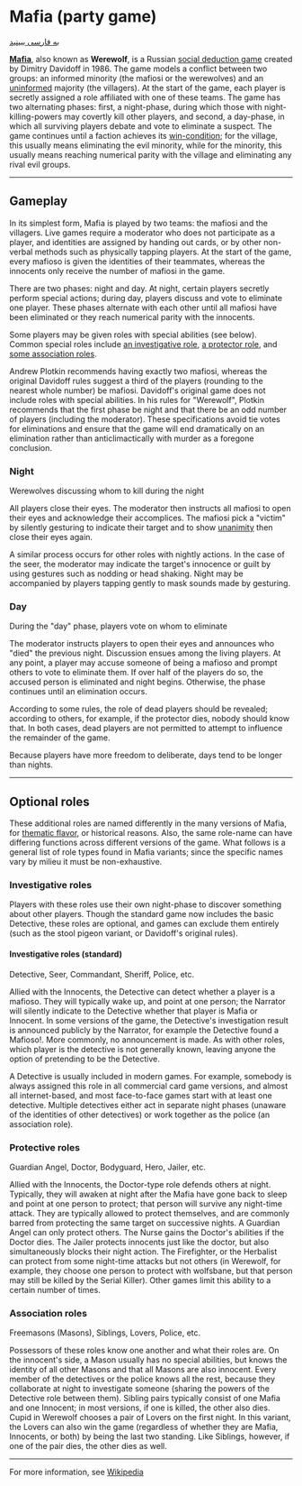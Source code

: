 # Mafia (party game)

[به فارسی ببینید](./mafia-fa.md)

**[Mafia](https://en.wikipedia.org/wiki/Mafia_(party_game))**, also known as **Werewolf**, is a Russian [social deduction game](https://en.wikipedia.org/wiki/Social_deduction_game) created by Dimitry Davidoff in 1986. The game models a conflict between two groups: an informed minority (the mafiosi or the werewolves) and an [uninformed](https://en.wikipedia.org/wiki/Information_asymmetry) majority (the villagers). At the start of the game, each player is secretly assigned a role affiliated with one of these teams. The game has two alternating phases: first, a night-phase, during which those with night-killing-powers may covertly kill other players, and second, a day-phase, in which all surviving players debate and vote to eliminate a suspect. The game continues until a faction achieves its [win-condition](https://en.wikipedia.org/wiki/Win_condition); for the village, this usually means eliminating the evil minority, while for the minority, this usually means reaching numerical parity with the village and eliminating any rival evil groups.

---

## Gameplay

In its simplest form, Mafia is played by two teams: the mafiosi and the villagers. Live games require a moderator who does not participate as a player, and identities are assigned by handing out cards, or by other non-verbal methods such as physically tapping players. At the start of the game, every mafioso is given the identities of their teammates, whereas the innocents only receive the number of mafiosi in the game.

There are two phases: night and day. At night, certain players secretly perform special actions; during day, players discuss and vote to eliminate one player. These phases alternate with each other until all mafiosi have been eliminated or they reach numerical parity with the innocents.

Some players may be given roles with special abilities (see below). Common special roles include [an investigative role](#investigative-roles), [a protector role](#protective-roles), and [some association roles](#association-roles).

Andrew Plotkin recommends having exactly two mafiosi, whereas the original Davidoff rules suggest a third of the players (rounding to the nearest whole number) be mafiosi. Davidoff's original game does not include roles with special abilities. In his rules for "Werewolf", Plotkin recommends that the first phase be night and that there be an odd number of players (including the moderator). These specifications avoid tie votes for eliminations and ensure that the game will end dramatically on an elimination rather than anticlimactically with murder as a foregone conclusion.

### Night

Werewolves discussing whom to kill during the night

All players close their eyes. The moderator then instructs all mafiosi to open their eyes and acknowledge their accomplices. The mafiosi pick a "victim" by silently gesturing to indicate their target and to show [unanimity](https://en.wikipedia.org/wiki/Unanimity) then close their eyes again.

A similar process occurs for other roles with nightly actions. In the case of the seer, the moderator may indicate the target's innocence or guilt by using gestures such as nodding or head shaking. Night may be accompanied by players tapping gently to mask sounds made by gesturing.

### Day

During the "day" phase, players vote on whom to eliminate

The moderator instructs players to open their eyes and announces who "died" the previous night. Discussion ensues among the living players. At any point, a player may accuse someone of being a mafioso and prompt others to vote to eliminate them. If over half of the players do so, the accused person is eliminated and night begins. Otherwise, the phase continues until an elimination occurs.

According to some rules, the role of dead players should be revealed; according to others, for example, if the protector dies, nobody should know that. In both cases, dead players are not permitted to attempt to influence the remainder of the game.

Because players have more freedom to deliberate, days tend to be longer than nights.

---

## Optional roles

These additional roles are named differently in the many versions of Mafia, for [thematic flavor](https://en.wikipedia.org/wiki/Setting_(fiction)), or historical reasons. Also, the same role-name can have differing functions across different versions of the game. What follows is a general list of role types found in Mafia variants; since the specific names vary by milieu it must be non-exhaustive.

### Investigative roles

Players with these roles use their own night-phase to discover something about other players. Though the standard game now includes the basic Detective, these roles are optional, and games can exclude them entirely (such as the stool pigeon variant, or Davidoff's original rules).

#### Investigative roles (standard)

Detective, Seer, Commandant, Sheriff, Police, etc.

Allied with the Innocents, the Detective can detect whether a player is a mafioso. They will typically wake up, and point at one person; the Narrator will silently indicate to the Detective whether that player is Mafia or Innocent. In some versions of the game, the Detective's investigation result is announced publicly by the Narrator, for example the Detective found a Mafioso!. More commonly, no announcement is made. As with other roles, which player is the detective is not generally known, leaving anyone the option of pretending to be the Detective.

A Detective is usually included in modern games. For example, somebody is always assigned this role in all commercial card game versions, and almost all internet-based, and most face-to-face games start with at least one detective. Multiple detectives either act in separate night phases (unaware of the identities of other detectives) or work together as the police (an association role).

### Protective roles

Guardian Angel, Doctor, Bodyguard, Hero, Jailer, etc.

Allied with the Innocents, the Doctor-type role defends others at night. Typically, they will awaken at night after the Mafia have gone back to sleep and point at one person to protect; that person will survive any night-time attack. They are typically allowed to protect themselves, and are commonly barred from protecting the same target on successive nights. A Guardian Angel can only protect others. The Nurse gains the Doctor's abilities if the Doctor dies. The Jailer protects innocents just like the doctor, but also simultaneously blocks their night action. The Firefighter, or the Herbalist can protect from some night-time attacks but not others (in Werewolf, for example, they choose one person to protect with wolfsbane, but that person may still be killed by the Serial Killer). Other games limit this ability to a certain number of times.

### Association roles

Freemasons (Masons), Siblings, Lovers, Police, etc.

Possessors of these roles know one another and what their roles are. On the innocent's side, a Mason usually has no special abilities, but knows the identity of all other Masons and that all Masons are also innocent. Every member of the detectives or the police knows all the rest, because they collaborate at night to investigate someone (sharing the powers of the Detective role between them).
Sibling pairs typically consist of one Mafia and one Innocent; in most versions, if one is killed, the other also dies. Cupid in Werewolf chooses a pair of Lovers on the first night. In this variant, the Lovers can also win the game (regardless of whether they are Mafia, Innocents, or both) by being the last two standing. Like Siblings, however, if one of the pair dies, the other dies as well.

---

For more information, see [Wikipedia](https://en.wikipedia.org/wiki/Mafia_(party_game))
